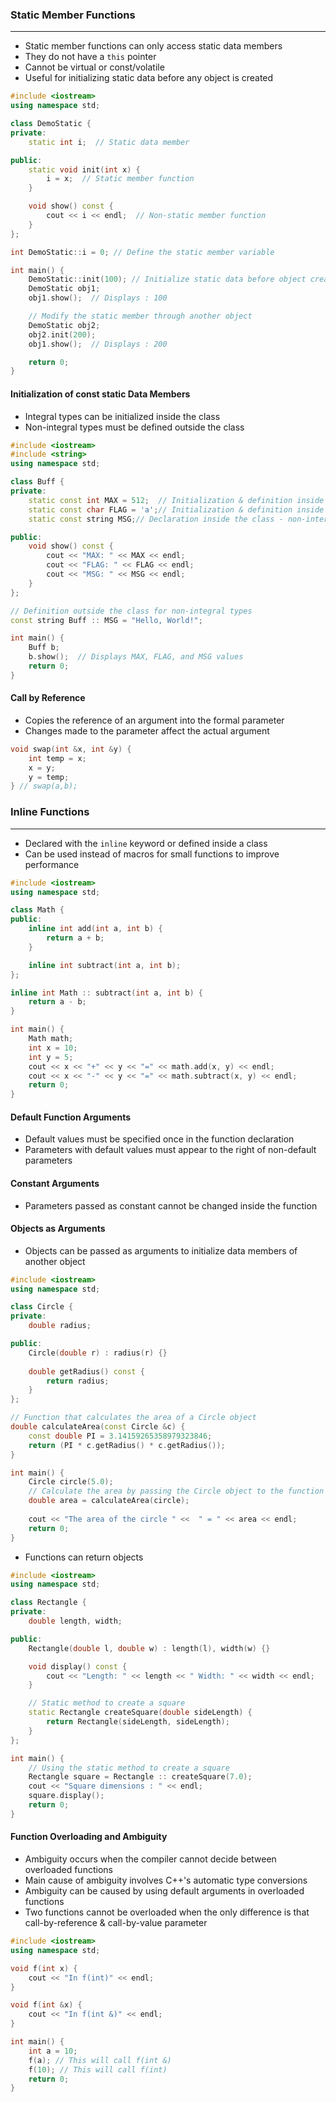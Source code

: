 ### Static Member Functions
---
- Static member functions can only access static data members
- They do not have a `this` pointer
- Cannot be virtual or const/volatile
- Useful for initializing static data before any object is created

```C++
#include <iostream>
using namespace std;

class DemoStatic {
private:
    static int i;  // Static data member

public:
    static void init(int x) {
        i = x;  // Static member function
    }

    void show() const {
        cout << i << endl;  // Non-static member function
    }
};

int DemoStatic::i = 0; // Define the static member variable

int main() {
    DemoStatic::init(100); // Initialize static data before object creation
    DemoStatic obj1;
    obj1.show();  // Displays : 100

    // Modify the static member through another object
    DemoStatic obj2;
    obj2.init(200);
    obj1.show();  // Displays : 200

    return 0;
}
```

#### Initialization of const static Data Members
- Integral types can be initialized inside the class
- Non-integral types must be defined outside the class

```C++
#include <iostream>
#include <string>
using namespace std;

class Buff {
private:
    static const int MAX = 512;  // Initialization & definition inside the class
    static const char FLAG = 'a';// Initialization & definition inside the class
    static const string MSG;// Declaration inside the class - non-intergral type

public:
    void show() const {
        cout << "MAX: " << MAX << endl;
        cout << "FLAG: " << FLAG << endl;
        cout << "MSG: " << MSG << endl;
    }
};

// Definition outside the class for non-integral types
const string Buff :: MSG = "Hello, World!";

int main() {
    Buff b;
    b.show();  // Displays MAX, FLAG, and MSG values
    return 0;
}
```

#### Call by Reference
- Copies the reference of an argument into the formal parameter
- Changes made to the parameter affect the actual argument

```C++
void swap(int &x, int &y) { 
	int temp = x; 
	x = y; 
	y = temp; 
} // swap(a,b);
```

### Inline Functions
---
- Declared with the `inline` keyword or defined inside a class
- Can be used instead of macros for small functions to improve performance

```C++
#include <iostream>
using namespace std;

class Math {
public:
    inline int add(int a, int b) {
        return a + b;
    }

    inline int subtract(int a, int b);
};

inline int Math :: subtract(int a, int b) {
    return a - b;
}

int main() {
    Math math;
    int x = 10;
    int y = 5;
    cout << x << "+" << y << "=" << math.add(x, y) << endl;
    cout << x << "-" << y << "=" << math.subtract(x, y) << endl;
    return 0;
}
```

#### Default Function Arguments
- Default values must be specified once in the function declaration
- Parameters with default values must appear to the right of non-default parameters
#### Constant Arguments
- Parameters passed as constant cannot be changed inside the function
#### Objects as Arguments
- Objects can be passed as arguments to initialize data members of another object

```C++
#include <iostream>
using namespace std;

class Circle {
private:
    double radius;

public:
    Circle(double r) : radius(r) {}
    
    double getRadius() const {
        return radius;
    }
};

// Function that calculates the area of a Circle object
double calculateArea(const Circle &c) {
    const double PI = 3.14159265358979323846;
    return (PI * c.getRadius() * c.getRadius());
}

int main() {
    Circle circle(5.0);
    // Calculate the area by passing the Circle object to the function
    double area = calculateArea(circle);
    
    cout << "The area of the circle " <<  " = " << area << endl;
    return 0;
}
```

- Functions can return objects

```C++
#include <iostream>
using namespace std;

class Rectangle {
private:
    double length, width;

public:
    Rectangle(double l, double w) : length(l), width(w) {}

    void display() const {
        cout << "Length: " << length << " Width: " << width << endl;
    }

    // Static method to create a square
    static Rectangle createSquare(double sideLength) {
        return Rectangle(sideLength, sideLength);
    }
};

int main() {
    // Using the static method to create a square
    Rectangle square = Rectangle :: createSquare(7.0);
    cout << "Square dimensions : " << endl;
    square.display();
    return 0;
}
```

#### Function Overloading and Ambiguity
- Ambiguity occurs when the compiler cannot decide between overloaded functions
- Main cause of ambiguity involves C++'s automatic type conversions
- Ambiguity can be caused by using default arguments in overloaded functions
- Two functions cannot be overloaded when the only difference is that call-by-reference & call-by-value parameter

```C++
#include <iostream>
using namespace std;

void f(int x) {
    cout << "In f(int)" << endl;
}

void f(int &x) {
    cout << "In f(int &)" << endl;
}

int main() {
    int a = 10;
    f(a); // This will call f(int &)
    f(10); // This will call f(int)
    return 0;
}
```